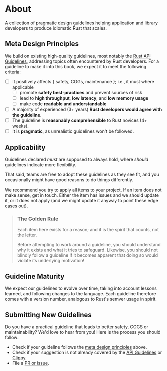 ﻿<!-- Copyright (c) Microsoft Corporation. Licensed under the MIT license. -->

# About

A collection of pragmatic design guidelines helping application and library developers to produce idiomatic Rust that scales.

## Meta Design Principles

We build on existing high-quality guidelines, most notably the [Rust API Guidelines](https://rust-lang.github.io/api-guidelines/checklist.html),
addressing topics often encountered by Rust developers. For a guideline to make it into this book, we expect it to meet the following criteria:

- [ ] It positively affects { safety, COGs, maintenance }; i.e., it must where applicable
  - [ ] promote **safety best-practices** and prevent sources of risk
  - [ ] lead to **high throughput**, **low latency**, and **low memory usage**
  - [ ] make code **readable and understandable**
- [ ] A majority of experienced (3+ years) **Rust developers would agree with the guideline**.
- [ ] The guideline is **reasonably comprehensible** to Rust novices (4+ weeks).
- [ ] It is **pragmatic**, as unrealistic guidelines won't be followed.

## Applicability

Guidelines declared _must_ are supposed to always hold, where _should_ guidelines indicate more flexibility.

That said, teams are free to adopt these guidelines as they see fit, and you occasionally might have good reasons to do things differently.

We recommend you try to apply all items to your project. If an item does not make sense, get in touch. Either the item has
issues and we should update it, or it does not apply (and we might update it anyway to point these edge cases out).

> ### <tip></tip> The Golden Rule
>
> Each item here exists for a reason; and it is the spirit that counts, not the letter.
>
> Before attempting to work around a guideline, you should understand why it exists and what it tries to safeguard.
> Likewise, you should not blindly follow a guideline if it becomes apparent that doing so would violate its underlying motivation!

## Guideline Maturity

We expect our guidelines to evolve over time, taking into account lessons learned, and following changes to the
language. Each guideline therefore comes with a version number, analogous to Rust's semver usage in
spirit.

## Submitting New Guidelines

Do you have a practical guideline that leads to better safety, COGS or maintainability? We'd love to hear from you!
Here is the process you should follow:

- Check if your guideline follows the [meta design principles](#meta-design-principles) above.
- Check if your suggestion is not already covered by the [API Guidelines](https://rust-lang.github.io/api-guidelines/checklist.html) or [Clippy](https://rust-lang.github.io/rust-clippy/master/?groups).
- File a [PR or issue](https://github.com/microsoft/rust-guidelines).
